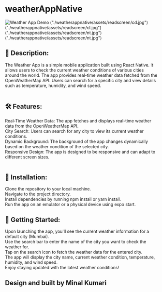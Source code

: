 # weatherAppNative

![Weather App Demo]("./weatherappnative/assets/readscreen/rn.jpg") ("./weatherappnative/assets/readscreen/cd.jpg") ("./weatherappnative/assets/readscreen/cl.jpg")
("./weatherappnative/assets/readscreen/nt.jpg") ("./weatherappnative/assets/readscreen/nt.jpg")


## 📱 Description:<br>
The Weather App is a simple mobile application built using React Native. It allows users to check the current weather conditions of various cities around the world. The app provides real-time weather data fetched from the OpenWeatherMap API. Users can search for a specific city and view details such as temperature, humidity, and wind speed.<br><br>

## 🛠️ Features:<br>

Real-Time Weather Data: The app fetches and displays real-time weather data from the OpenWeatherMap API.<br>
City Search: Users can search for any city to view its current weather conditions.<br>
Dynamic Background: The background of the app changes dynamically based on the weather condition of the selected city.<br>
Responsive Design: The app is designed to be responsive and can adapt to different screen sizes.<br><br>

## 🔧 Installation:<br>

Clone the repository to your local machine.<br>
Navigate to the project directory.<br>
Install dependencies by running npm install or yarn install.<br>
Run the app on an emulator or a physical device using expo start.<br>

## 🚀 Getting Started:<br>

Upon launching the app, you'll see the current weather information for a default city (Mumbai).<br>
Use the search bar to enter the name of the city you want to check the weather for.<br>
Tap on the search icon to fetch the weather data for the entered city.<br>
The app will display the city name, current weather condition, temperature, humidity, and wind speed.<br>
Enjoy staying updated with the latest weather conditions!<br>

## Design and built by Minal Kumari 